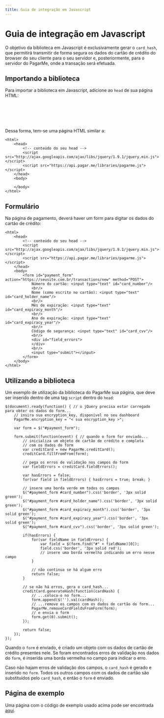 ```yaml
---
title: Guia de integração em Javascript
---
```


# Guia de integração em Javascript

O objetivo da biblioteca em Javascript é exclusivamente gerar o `card_hash`, que permitirá transmitir de forma segura os dados do cartão de crédito do browser do seu cliente para o seu servidor e, posteriormente, para o servidor do PagarMe, onde a transação será efetuada.

## Importando a biblioteca

Para importar a biblioteca em Javascript, adicione ao `head` de sua página HTML:

<pre><code data-language="html"><script src="http://ajax.googleapis.com/ajax/libs/jquery/1.9.1/jquery.min.js"></script>
<script src="https://api.pagar.me/libraries/pagarme.js"></script>
</code></pre>

Dessa forma, tem-se uma página HTML similar a:

<pre><code data-language="html">&lt;html&gt;
    &lt;head&gt;
        &lt;!-- conte&uacute;do do seu head --&gt;
        &lt;script src=&quot;http://ajax.googleapis.com/ajax/libs/jquery/1.9.1/jquery.min.js&quot;&gt;&lt;/script&gt;
        &lt;script src=&quot;https://api.pagar.me/libraries/pagarme.js&quot;&gt;&lt;/script&gt;
    &lt;/head&gt;
    &lt;body&gt;
        <!-- conte&uacute;do da sua p&aacute;gina -->
    &lt;/body&gt;
&lt;/html&gt;
</code></pre>

## Formulário

Na página de pagamento, deverá haver um form para digitar os dados do cartão de crédito:

<pre><code data-language="html">&lt;html&gt;
    &lt;head&gt;
        &lt;!-- conte&uacute;do do seu head --&gt;
        &lt;script src=&quot;http://ajax.googleapis.com/ajax/libs/jquery/1.9.1/jquery.min.js&quot;&gt;&lt;/script&gt;
        &lt;script src=&quot;https://api.pagar.me/libraries/pagarme.js&quot;&gt;&lt;/script&gt;
    &lt;/head&gt;
    &lt;body&gt;
        &lt;form id=&quot;payment_form&quot; action=&quot;https://seusite.com.br/transactions/new&quot; method=&quot;POST&quot;&gt;
            Número do cartão: &lt;input type=&quot;text&quot; id=&quot;card_number&quot;/&gt;
            &lt;br/&gt;
            Nome (como escrito no cartão): &lt;input type=&quot;text&quot; id=&quot;card_holder_name&quot;/&gt;
            &lt;br/&gt;
            Mês de expiração: &lt;input type=&quot;text&quot; id=&quot;card_expiracy_month&quot;/&gt;
            &lt;br/&gt;
            Ano de expiração: &lt;input type=&quot;text&quot; id=&quot;card_expiracy_year&quot;/&gt;
            &lt;br/&gt;
            Código de segurança: &lt;input type=&quot;text&quot; id=&quot;card_cvv&quot;/&gt;
            &lt;br/&gt;
            &lt;div id=&quot;field_errors&quot;&gt;
            &lt;/div&gt;
            &lt;br/&gt;
            &lt;input type=&quot;submit&quot;&gt;&lt;/input&gt;
        &lt;/form&gt;
    &lt;/body&gt;
&lt;/html&gt;
</code></pre>

## Utilizando a biblioteca

Um exemplo de utilização da biblioteca do PagarMe sua página, que deve ser inserido dentro de uma tag `script` dentro do `head`:

<pre><code data-language="javascript">$(document).ready(function() { // o jQuery precisa estar carregado para obter os dados do form...
    // insira sua encryption_key, disponível no seu dashboard
    PagarMe.encryption_key = "< sua encryption_key >";

    var form = $("#payment_form");

    form.submit(function(event) { // quando o form for enviado...
        // inicializa um objeto de cartão de crédito e completa
        // com os dados do form
        var creditCard = new PagarMe.creditCard();
        creditCard.fillFromFrom(form);

        // pega os erros de validação nos campos do form
        var fieldErrors = creditCard.fieldErrors();

        var hasErrors = false;
        for(var field in fieldErrors) { hasErrors = true; break; }

        // insere uma borda verde em todos os campos
        $("#payment_form #card_number").css('border', '3px solid green');
        $("#payment_form #card_holder_name").css('border', '3px solid green');
        $("#payment_form #card_expiracy_month").css('border', '3px solid green');
        $("#payment_form #card_expiracy_year").css('border', '3px solid green');
        $("#payment_form #card_cvv").css('border', '3px solid green');

        if(hasErrors) {
            for(var fieldName in fieldErrors) {
                var field = $(form.find("#" + fieldName)[0]);
                field.css('border', '3px solid red');
                // insere uma borda vermelha indicando um erro nesse campo
            }

            // não continua se há algum erro
            return false;
        }

        // se não há erros, gera o card_hash...
        creditCard.generateHash(function(cardHash) {
            // ...coloca-o no form...
            form.append($('<input type="hidden" name="card_hash"/>').val(cardHash));
            // ...remove os campos com os dados de cartão do form...
            PagarMe.removeCardFieldsFromForm(form);
            // e envia o form
            form.get(0).submit();
        });

        return false;
    });
});
</code></pre>

Quando o `form` é enviado, é criado um objeto com os dados de cartão de crédito presentes nele. Se foram encontrados erros de validação nos dados do `form`, é inserida uma borda vermelha no campo para indicar o erro.

Caso não hajam erros de validação dos campos, o `card_hash` é gerado e inserido no `form`. Todos os outros campos com os dados de cartão são substituídos pelo `card_hash`, e então o `form` é enviado.

## Página de exemplo

Uma página com o código de exemplo usado acima pode ser encontrada [aqui](https://github.com/pagarme/).
